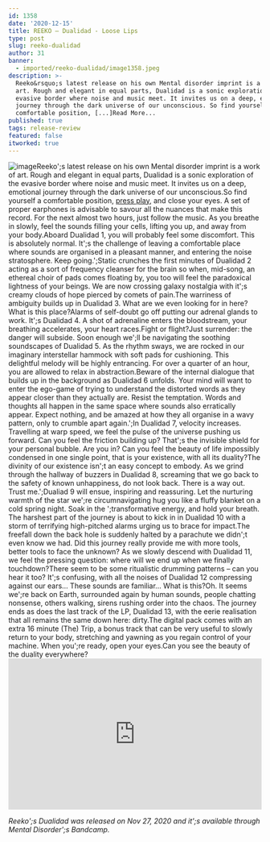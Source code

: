 ```yaml
---
id: 1358
date: '2020-12-15'
title: REEKO – Dualidad - Loose Lips
type: post
slug: reeko-dualidad
author: 31
banner:
  - imported/reeko-dualidad/image1358.jpeg
description: >-
  Reeko&rsquo;s latest release on his own Mental disorder imprint is a work of
  art. Rough and elegant in equal parts, Dualidad is a sonic exploration of the
  evasive border where noise and music meet. It invites us on a deep, emotional
  journey through the dark universe of our unconscious. So find yourself a
  comfortable position, [...]Read More...
published: true
tags: release-review
featured: false
itworked: true
---
```

![image](../imported/reeko-dualidad/image1358.jpeg)Reeko';s latest release on his own Mental disorder imprint is a work of art. Rough and elegant in equal parts, Dualidad is a sonic exploration of the evasive border where noise and music meet. It invites us on a deep, emotional journey through the dark universe of our unconscious.So find yourself a comfortable position, [press play](https://reeko-mdisorder.bandcamp.com/album/dualidad), and close your eyes. A set of proper earphones is advisable to savour all the nuances that make this record. For the next almost two hours, just follow the music. As you breathe in slowly, feel the sounds filling your cells, lifting you up, and away from your body.Aboard Dualidad 1, you will probably feel some discomfort. This is absolutely normal. It';s the challenge of leaving a comfortable place where sounds are organised in a pleasant manner, and entering the noise stratosphere. Keep going.';Static crunches the first minutes of Dualidad 2 acting as a sort of frequency cleanser for the brain so when, mid-song, an ethereal choir of pads comes floating by, you too will feel the paradoxical lightness of your beings. We are now crossing galaxy nostalgia with it';s creamy clouds of hope pierced by comets of pain.The warriness of ambiguity builds up in Dualidad 3. What are we even looking for in here? What is this place?Alarms of self-doubt go off putting our adrenal glands to work. It';s Dualidad 4. A shot of adrenaline enters the bloodstream, your breathing accelerates, your heart races.Fight or flight?Just surrender: the danger will subside. Soon enough we';ll be navigating the soothing soundscapes of Dualidad 5. As the rhythm sways, we are rocked in our imaginary interstellar hammock with soft pads for cushioning. This delightful melody will be highly entrancing. For over a quarter of an hour, you are allowed to relax in abstraction.Beware of the internal dialogue that builds up in the background as Dualidad 6 unfolds. Your mind will want to enter the ego-game of trying to understand the distorted words as they appear closer than they actually are. Resist the temptation. Words and thoughts all happen in the same space where sounds also erratically appear. Expect nothing, and be amazed at how they all organise in a wavy pattern, only to crumble apart again.';In Dualidad 7, velocity increases. Travelling at warp speed, we feel the pulse of the universe pushing us forward. Can you feel the friction building up? That';s the invisible shield for your personal bubble. Are you in? Can you feel the beauty of life impossibly condensed in one single point, that is your existence, with all its duality?The divinity of our existence isn';t an easy concept to embody. As we grind through the hallway of buzzers in Dualidad 8, screaming that we go back to the safety of known unhappiness, do not look back. There is a way out. Trust me.';Dualiad 9 will ensue, inspiring and reassuring. Let the nurturing warmth of the star we';re circumnavigating hug you like a fluffy blanket on a cold spring night. Soak in the ';transformative energy, and hold your breath. The harshest part of the journey is about to kick in in Dualidad 10 with a storm of terrifying high-pitched alarms urging us to brace for impact.The freefall down the back hole is suddenly halted by a parachute we didn';t even know we had. Did this journey really provide me with more tools, better tools to face the unknown? As we slowly descend with Dualidad 11, we feel the pressing question: where will we end up when we finally touchdown?There seem to be some ritualistic drumming patterns – can you hear it too? It';s confusing, with all the noises of Dualidad 12 compressing against our ears… These sounds are familiar… What is this?Oh. It seems we';re back on Earth, surrounded again by human sounds, people chatting nonsense, others walking, sirens rushing order into the chaos. The journey ends as does the last track of the LP, Dualidad 13, with the eerie realisation that all remains the same down here: dirty.The digital pack comes with an extra 16 minute (The) Trip, a bonus track that can be very useful to slowly return to your body, stretching and yawning as you regain control of your machine. When you';re ready, open your eyes.Can you see the beauty of the duality everywhere?<iframe width='100%' height='300' scrolling='no' frameborder='no' allow='autoplay' src='https://bandcamp.com/EmbeddedPlayer/album=2495334257/size=large/bgcol=ffffff/linkcol=0687f5/tracklist=false/artwork=small/transparent=true/'></iframe>

_Reeko';s Dualidad was released on Nov 27, 2020 and it';s available through Mental Disorder';s Bandcamp._